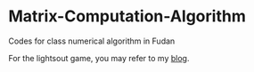 # Matrix-Computation-Algorithm
Codes for class numerical algorithm in Fudan

For the lightsout game, you may refer to my [blog](https://chx7514.github.io/2022/03/03/lightsout-game/).
